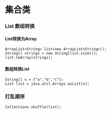 # 集合类



### List 数组转换

#### List转换为Array

```text
ArrayList<String> list=new ArrayList<String>();
String[] strings = new String[list.size()];
list.toArray(strings);
```

#### 数组转换List

```text
String[] s = {"a","b","c"};
List list = java.util.Arrays.asList(s);
```

### 打乱顺序

```text
Collections.shuffle(list);
```